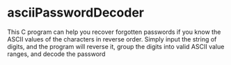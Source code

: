 # asciiPasswordDecoder
This C program can help you recover forgotten passwords if you know the ASCII values of the characters in reverse order. Simply input the string of digits, and the program will reverse it, group the digits into valid ASCII value ranges, and decode the password
